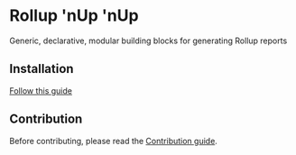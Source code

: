# Rollup 'nUp 'nUp

Generic, declarative, modular building blocks for generating Rollup reports

## Installation

[Follow this guide](https://github.com/github/synapse/discussions/105)

## Contribution

Before contributing, please read the [Contribution guide](./CONTRIBUTING.md).
